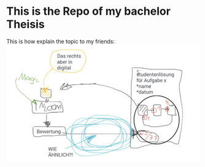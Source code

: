 # This is the Repo of my bachelor Theisis

This is how explain the topic to my friends:
![How][how]

[//]: # (LINKS)

[//]: # (IMAGES)

[how]: doc/images/howIexplainmythesistofriends.png
